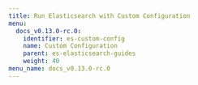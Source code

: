 ```yaml
---
title: Run Elasticsearch with Custom Configuration
menu:
  docs_v0.13.0-rc.0:
    identifier: es-custom-config
    name: Custom Configuration
    parent: es-elasticsearch-guides
    weight: 40
menu_name: docs_v0.13.0-rc.0
---
```


